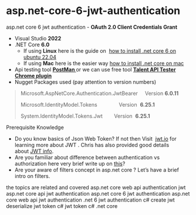# asp.net-core-6-jwt-authentication
asp.net core 6 jwt authentication - <b>OAuth 2.0 Client Credentials Grant</b>

<!-- wp:list -->
<ul><li>Visual Studio <strong>2022</strong></li><li>.NET Core <strong>6.0</strong><ul><li>If using <strong>Linux</strong> here is the guide on&nbsp; <a href="https://decatechlabs.com/dotnet-linux-how-to-install-net-core-6-on-ubuntu-22-04-1-lts">how to install .net core 6 on ubuntu 22.04</a></li><li>If using <strong>Mac</strong> here is the easier way <a href="https://decatechlabs.com/visual-studio-for-mac-tutorial">how to install .net core on mac</a></li></ul></li><li>Api testing tool <strong><a href="https://www.postman.com/">PostMan </a></strong>or we can use free tool <strong><a href="https://chrome.google.com/webstore/detail/talend-api-tester-free-ed/aejoelaoggembcahagimdiliamlcdmfm?hl=en">Talent API Tester Chrome plugin </a></strong></li><li>Nugget Packages used (pay attention to version numbers) </li></ul>
<!-- /wp:list -->

<!-- wp:quote {"align":"right","className":"is-style-default"} -->
<blockquote class="wp-block-quote has-text-align-right is-style-default"><p>Microsoft.AspNetCore.Authentication.JwtBearer&nbsp;&nbsp;&nbsp;&nbsp; Version <strong>6.0.11</strong></p><p>Microsoft.IdentityModel.Tokens&nbsp;&nbsp;&nbsp;&nbsp;&nbsp;&nbsp;&nbsp;&nbsp;&nbsp;&nbsp;&nbsp;&nbsp; &nbsp;&nbsp;Version &nbsp;<strong>6.25.1</strong></p><p>System.IdentityModel.Tokens.Jwt&nbsp;&nbsp;&nbsp;&nbsp;&nbsp;&nbsp;&nbsp; Version &nbsp;<strong>6.25.1</strong></p></blockquote>
<!-- /wp:quote -->

<!-- wp:block {"ref":1393} /-->

Prerequisite Knowledge 

<!-- wp:list -->
<ul><li>Do you know basics of Json Web Token? If not then Visit &nbsp;<a href="http://jwt.io/">jwt.io</a>&nbsp;for learning more about JWT . Chris has also provided good details about&nbsp;<a href="https://scotch.io/tutorials/the-anatomy-of-a-json-web-token">JWT info</a>.</li><li>Are you familiar about difference between authentication vs authorization here very brief write up on <a href="https://decatechlabs.com/difference-between-authentication-vs-authorization">this</a>?</li><li>Are your aware of filters concept in asp.net core ? Let’s have a brief intro on filters.</li></ul>
<!-- /wp:list -->

the topics are related and covered
asp.net core web api authentication jwt 
asp.net core api jwt authentication
asp.net core 6 jwt authentication
asp.net core web api jwt authentication
.net 6 jwt authentication
c# create jwt
deserialize jwt token c#
jwt token c# .net core
